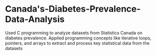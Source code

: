# Canada's-Diabetes-Prevalence-Data-Analysis
Used C programming to analyze datasets from Statistics Canada on diabetes prevalence. Applied programming concepts like iterative loops, pointers, and arrays to extract and process key statistical data from the datasets
